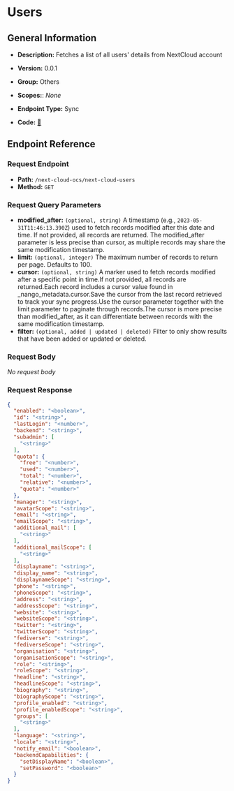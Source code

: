 # Users

## General Information

- **Description:** Fetches a list of all users' details from NextCloud account

- **Version:** 0.0.1
- **Group:** Others
- **Scopes:**: _None_
- **Endpoint Type:** Sync
- **Code:** [🔗](https://github.com/NangoHQ/integration-templates/tree/main/integrations/next-cloud-ocs/syncs/users.ts)

## Endpoint Reference

### Request Endpoint

- **Path:** `/next-cloud-ocs/next-cloud-users`
- **Method:** `GET`

### Request Query Parameters

- **modified_after:** `(optional, string)` A timestamp (e.g., `2023-05-31T11:46:13.390Z`) used to fetch records modified after this date and time. If not provided, all records are returned. The modified_after parameter is less precise than cursor, as multiple records may share the same modification timestamp.
- **limit:** `(optional, integer)` The maximum number of records to return per page. Defaults to 100.
- **cursor:** `(optional, string)` A marker used to fetch records modified after a specific point in time.If not provided, all records are returned.Each record includes a cursor value found in _nango_metadata.cursor.Save the cursor from the last record retrieved to track your sync progress.Use the cursor parameter together with the limit parameter to paginate through records.The cursor is more precise than modified_after, as it can differentiate between records with the same modification timestamp.
- **filter:** `(optional, added | updated | deleted)` Filter to only show results that have been added or updated or deleted.

### Request Body

_No request body_

### Request Response

```json
{
  "enabled": "<boolean>",
  "id": "<string>",
  "lastLogin": "<number>",
  "backend": "<string>",
  "subadmin": [
    "<string>"
  ],
  "quota": {
    "free": "<number>",
    "used": "<number>",
    "total": "<number>",
    "relative": "<number>",
    "quota": "<number>"
  },
  "manager": "<string>",
  "avatarScope": "<string>",
  "email": "<string>",
  "emailScope": "<string>",
  "additional_mail": [
    "<string>"
  ],
  "additional_mailScope": [
    "<string>"
  ],
  "displayname": "<string>",
  "display_name": "<string>",
  "displaynameScope": "<string>",
  "phone": "<string>",
  "phoneScope": "<string>",
  "address": "<string>",
  "addressScope": "<string>",
  "website": "<string>",
  "websiteScope": "<string>",
  "twitter": "<string>",
  "twitterScope": "<string>",
  "fediverse": "<string>",
  "fediverseScope": "<string>",
  "organisation": "<string>",
  "organisationScope": "<string>",
  "role": "<string>",
  "roleScope": "<string>",
  "headline": "<string>",
  "headlineScope": "<string>",
  "biography": "<string>",
  "biographyScope": "<string>",
  "profile_enabled": "<string>",
  "profile_enabledScope": "<string>",
  "groups": [
    "<string>"
  ],
  "language": "<string>",
  "locale": "<string>",
  "notify_email": "<boolean>",
  "backendCapabilities": {
    "setDisplayName": "<boolean>",
    "setPassword": "<boolean>"
  }
}
```
